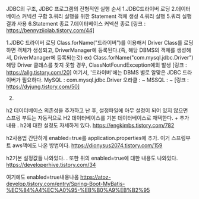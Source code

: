 JDBC의 구조, JDBC 프로그램의 전형적인 실행 순서
1.JDBC드라이버 로딩
2.데이터베이스 커넥션 구함
3.쿼리 실행을 위한 Statement 객체 생성
4.쿼리 실행
5.쿼리 실행 결과 사용
6.Statement 종료
7.데이터베이스 커넥션 종료
[링크 : https://bennyziiolab.tistory.com/44]

1.JDBC 드라이버 로딩
    Class.forName("드라이버")를 이용해서 Driver Class를 로딩하면
    객체가 생성되고, DriverManager에 등록된다.(즉, 해당 DBMS의 객체를 생성해서, DriverManager에 등록되는것)
    ex) Class.forName("com.mysql.jdbc.Driver")
    해당 Driver 클래스를 찾지 못할 경우, ClassNotFoundException예외 발생
[링크 : https://allg.tistory.com/20]
    여기서, '드라이버'에는 DBMS 별로 알맞은 JDBC 드라이버가 필요하다.
    MySQL : com.mysql.jdbc.Driver
    오라클 : ~
    MSSQL : ~
[링크 : https://dyjung.tistory.com/50]

2.



h2 데이터베이스 의존성을 추가하고 난 후, 설정파일에 아무 설정이
되어 있지 않으면 스프링 부트는 자동적으로 H2 데이터베이스를 기본
데이터베이스로 채택한다. + 추가내용
.
h2에 대한 설정도 자세하게 있다.
https://engkimbs.tistory.com/782

h2사용법
간단하게 enabled=true를 application.properties에 추가.
이거 스프링부트 aws책에도 나온 방법이다.
https://dionysus2074.tistory.com/159

h2기본 설정값들 나와있다.
.
또한 위의 enabled=true에 대한 내용도 나와있다.
https://developerhive.tistory.com/34

여기에도 enabled=true내용나옴
https://atoz-develop.tistory.com/entry/Spring-Boot-MyBatis-%EC%84%A4%EC%A0%95-%EB%B0%A9%EB%B2%95
